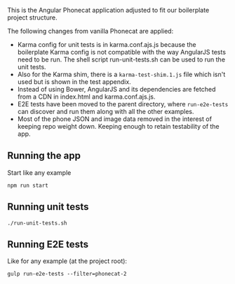 This is the Angular Phonecat application adjusted to fit our boilerplate project
structure.

The following changes from vanilla Phonecat are applied:

* Karma config for unit tests is in karma.conf.ajs.js because the boilerplate
  Karma config is not compatible with the way AngularJS tests need to be run.
  The shell script run-unit-tests.sh can be used to run the unit tests.
* Also for the Karma shim, there is a `karma-test-shim.1.js` file which isn't
  used but is shown in the test appendix.
* Instead of using Bower, AngularJS and its dependencies are fetched from a CDN
  in index.html and karma.conf.ajs.js.
* E2E tests have been moved to the parent directory, where `run-e2e-tests` can
  discover and run them along with all the other examples.
* Most of the phone JSON and image data removed in the interest of keeping
  repo weight down. Keeping enough to retain testability of the app.

## Running the app

Start like any example

    npm run start

## Running unit tests

    ./run-unit-tests.sh

## Running E2E tests

Like for any example (at the project root):

    gulp run-e2e-tests --filter=phonecat-2
